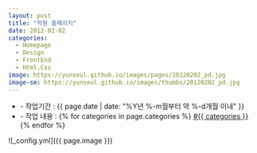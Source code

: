 ```yaml
---
layout: post
title: "학원 홈페이지"
date: 2012-02-02
categories:
  - Homepage
  - Design
  - FrontEnd
  - Html,Css
image: https://yunseul.github.io/images/pages/20120202_pd.jpg
image-sm: https://yunseul.github.io/images/thumbs/20120202_pd.jpg
---
```


<ul class="inform">
	<li class="preview__date" itemprop="datePublished" datetime="{{ page.date | date_to_xmlschema }}">- 작업기간 : {{ page.date | date: "%Y년 %-m월부터 약 %-d개월 이내" }}</li>
	<li class="preview__catetory" itemprop="catetory">- 작업 내용 :
		{% for categories in page.categories %}
           <a href="/category/{{ categories }}/">#{{ categories }}</a>     
      	{% endfor %}</li>
</ul>

![_config.yml]({{ page.image }})


